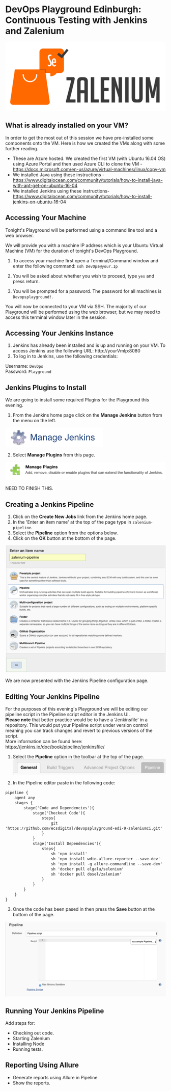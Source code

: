 # DevOps Playground Edinburgh: Continuous Testing with Jenkins and Zalenium

![](images/zalenium.png)

## What is already installed on your VM?

In order to get the most out of this session we have pre-installed some components onto the VM. Here is how we created the VMs along with some further reading.

- These are Azure hosted. We created the first VM (with Ubuntu 16.04 OS) using Azure Portal and then used Azure CLI to clone the VM - https://docs.microsoft.com/en-us/azure/virtual-machines/linux/copy-vm
- We installed Java using these instructions - https://www.digitalocean.com/community/tutorials/how-to-install-java-with-apt-get-on-ubuntu-16-04
- We installed Jenkins using these instructions- https://www.digitalocean.com/community/tutorials/how-to-install-jenkins-on-ubuntu-16-04

## Accessing Your Machine

Tonight's Playground will be performed using a command line tool and a web browser.

We will provide you with a machine IP address which is your Ubuntu Virtual Machine (VM) for the duration of tonight's DevOps Playground.

1. To access your machine first open a Terminal/Command window and enter the following command:
`ssh DevOps@your.Ip`

2. You will be asked about whether you wish to proceed, type `yes` and press return.
    
3. You will be prompted for a password. The password for all machines is `Devopsplayground!`. 

You will now be connected to your VM via SSH. The majority of our Playground will be performed using the web browser, but we may need to access this terminal window later in the session.

## Accessing Your Jenkins Instance

1. Jenkins has already been installed and is up and running on your VM. To access Jenkins use the following URL: http://yourVmIp:8080
2. To log in to Jenkins, use the following credentials:

Username: `DevOps`  
Password: `Playground`

## Jenkins Plugins to Install

We are going to install some required Plugins for the Playground this evening.

1. From the Jenkins home page click on the **Manage Jenkins** button from the menu on the left.  

![](images/manageJenkins.png)

2. Select **Manage Plugins** from this page.

![](images/managePlugins.png)

NEED TO FINISH THIS.

## Creating a Jenkins Pipeline

1. Click on the **Create New Jobs** link from the Jenkins home page.
2. In the 'Enter an item name' at the top of the page type in `zalenium-pipeline`.
3. Select the **Pipeline** option from the options below.
4. Click on the **OK** button at the bottom of the page.

![](images/creatingPipeline.png)

We are now presented with the Jenkins Pipeline configuration page.

## Editing Your Jenkins Pipeline

For the purposes of this evening's Playground we will be editing our pipeline script in the Pipeline script editor in the Jenkins UI.  
**Please note** that better practice would be to have a 'Jenkinsfile' in a repository. This would put your Pipeline script under version control meaning you can track changes and revert to previous versions of the script.  
More information can be found here: https://jenkins.io/doc/book/pipeline/jenkinsfile/  

1. Select the **Pipeline** option in the toolbar at the top of the page.  
![](images/pipelineButton.png)  

2. In the Pipeline editor paste in the following code:

```
pipeline {
    agent any
    stages {
        stage('Code and Dependencies'){
            stage('Checkout Code'){
                steps{
                    git 'https://github.com/ecsdigital/devopsplayground-edi-9-zaleniumci.git'
                }
            }
            stage('Install Dependencies'){
                steps{
                    sh 'npm install'
                    sh 'npm install wdio-allure-reporter --save-dev'
                    sh 'npm install -g allure-commandline --save-dev'
                    sh 'docker pull elgalu/selenium'
                    sh 'docker pull dosel/zalenium'
                }
            }
        }
    }
}
```

3. Once the code has been pased in then press the **Save** button at the bottom of the page.

![](images/pipelineEdit.png)

## Running Your Jenkins Pipeline

Add steps for:

- Checking out code.
- Starting Zalenium
- Installing Node
- Running tests.

## Reporting Using Allure

- Generate reports using Allure in Pipeline
- Show the reports.

